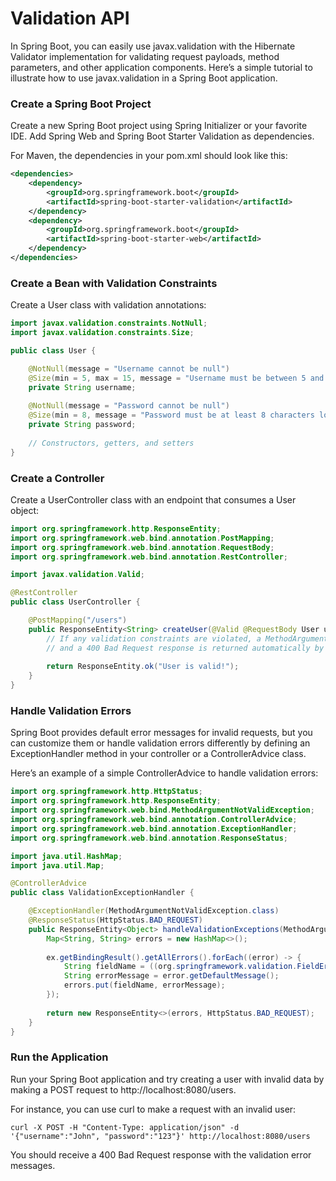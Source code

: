 # Validation API

In Spring Boot, you can easily use javax.validation with the Hibernate Validator implementation for validating request payloads, method parameters, and other application components. Here’s a simple tutorial to illustrate how to use javax.validation in a Spring Boot application.

### Create a Spring Boot Project
Create a new Spring Boot project using Spring Initializer or your favorite IDE. Add Spring Web and Spring Boot Starter Validation as dependencies.

For Maven, the dependencies in your pom.xml should look like this:

```xml
<dependencies>
    <dependency>
        <groupId>org.springframework.boot</groupId>
        <artifactId>spring-boot-starter-validation</artifactId>
    </dependency>
    <dependency>
        <groupId>org.springframework.boot</groupId>
        <artifactId>spring-boot-starter-web</artifactId>
    </dependency>
</dependencies>
```
### Create a Bean with Validation Constraints
Create a User class with validation annotations:

```java
import javax.validation.constraints.NotNull;
import javax.validation.constraints.Size;

public class User {

    @NotNull(message = "Username cannot be null")
    @Size(min = 5, max = 15, message = "Username must be between 5 and 15 characters")
    private String username;
    
    @NotNull(message = "Password cannot be null")
    @Size(min = 8, message = "Password must be at least 8 characters long")
    private String password;
    
    // Constructors, getters, and setters
}
```

### Create a Controller
Create a UserController class with an endpoint that consumes a User object:

```java
import org.springframework.http.ResponseEntity;
import org.springframework.web.bind.annotation.PostMapping;
import org.springframework.web.bind.annotation.RequestBody;
import org.springframework.web.bind.annotation.RestController;

import javax.validation.Valid;

@RestController
public class UserController {

    @PostMapping("/users")
    public ResponseEntity<String> createUser(@Valid @RequestBody User user) {
        // If any validation constraints are violated, a MethodArgumentNotValidException is thrown,
        // and a 400 Bad Request response is returned automatically by Spring Boot.
        
        return ResponseEntity.ok("User is valid!");
    }
}
```

### Handle Validation Errors
Spring Boot provides default error messages for invalid requests, but you can customize them or handle validation errors differently by defining an ExceptionHandler method in your controller or a ControllerAdvice class.

Here’s an example of a simple ControllerAdvice to handle validation errors:

```java
import org.springframework.http.HttpStatus;
import org.springframework.http.ResponseEntity;
import org.springframework.web.bind.MethodArgumentNotValidException;
import org.springframework.web.bind.annotation.ControllerAdvice;
import org.springframework.web.bind.annotation.ExceptionHandler;
import org.springframework.web.bind.annotation.ResponseStatus;

import java.util.HashMap;
import java.util.Map;

@ControllerAdvice
public class ValidationExceptionHandler {

    @ExceptionHandler(MethodArgumentNotValidException.class)
    @ResponseStatus(HttpStatus.BAD_REQUEST)
    public ResponseEntity<Object> handleValidationExceptions(MethodArgumentNotValidException ex) {
        Map<String, String> errors = new HashMap<>();
        
        ex.getBindingResult().getAllErrors().forEach((error) -> {
            String fieldName = ((org.springframework.validation.FieldError) error).getField();
            String errorMessage = error.getDefaultMessage();
            errors.put(fieldName, errorMessage);
        });
        
        return new ResponseEntity<>(errors, HttpStatus.BAD_REQUEST);
    }
}
```
### Run the Application
Run your Spring Boot application and try creating a user with invalid data by making a POST request to http://localhost:8080/users.

For instance, you can use curl to make a request with an invalid user:

```text
curl -X POST -H "Content-Type: application/json" -d '{"username":"John", "password":"123"}' http://localhost:8080/users
```
You should receive a 400 Bad Request response with the validation error messages.

